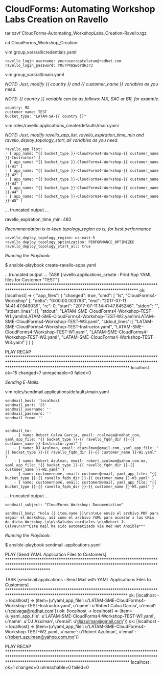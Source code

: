 # CloudForms: Automating Workshop Labs Creation on Ravello

tar xzvf CloudForms-Automating_WorkshopLabs_Creation-Ravello.tgz

cd CloudForms_Workshop_Creation

vim group_vars/all/credentials.yaml

    ravello_login_username: youruser+gptelatam@redhat.com
    ravello_login_password: Y0urP4$$wordH3r3


vim group_vars/all/main.yaml

*NOTE: Just, modify {{ country }} and {{ customer_name }} variables as you need.*

*NOTE: {{ country }} variable can be as follows: MX, SAC or BR, for example.*

    country: MX
    customer_name: TEST
    bucket_type: "LATAM-SA-{{ country }}"



vim roles/ravello.applications_create/defaults/main.yaml

*NOTE: Just, modify ravello_app_list, ravello_expiration_time_min and ravello_deploy_topology_start_all variables as you need.*

    ravello_app_list:
    - [ app_name: "{{ bucket_type }}-CloudForms4-Workshop-{{ customer_name }}-Instructor" ]
    - [ app_name: "{{ bucket_type }}-CloudForms4-Workshop-{{ customer_name }}-W1" ]
    - [ app_name: "{{ bucket_type }}-CloudForms4-Workshop-{{ customer_name }}-W2" ]
    - [ app_name: "{{ bucket_type }}-CloudForms4-Workshop-{{ customer_name }}-W3" ]
    - [ app_name: "{{ bucket_type }}-CloudForms4-Workshop-{{ customer_name }}-W4" ]
    - [ app_name: "{{ bucket_type }}-CloudForms4-Workshop-{{ customer_name }}-W5" ]
... truncated output ...

ravello_expiration_time_min: 480

*Recommendation is to keep topology_region as is, for best performance*

    ravello_deploy_topology_region: us-east-5
    ravello_deploy_topology_optimization: PERFORMANCE_OPTIMIZED
    ravello_deploy_topology_start_all: true



*Running the Playbook:*

$ ansible-playbook create-ravello-apps.yaml

...truncated output ...
TASK [ravello.applications_create : Print App YAML files for Customer "TEST"] *************************************************************************************************************************************
ok: [localhost] => {
    "app_files": {
        "changed": true,
        "cmd": [
            "ls",
            "CloudForms4-Workshop"
        ],
        "delta": "0:00:00.003793",
        "end": "2017-07-11 14:41:47.649039",
        "rc": 0,
        "start": "2017-07-11 14:41:47.645246",
        "stderr": "",
        "stderr_lines": [],
        "stdout": "LATAM-SME-CloudForms4-Workshop-TEST-W1.yaml\nLATAM-SME-CloudForms4-Workshop-TEST-W2.yaml\nLATAM-SME-CloudForms4-Workshop-TEST-W3.yaml",
        "stdout_lines": [
            "LATAM-SME-CloudForms4-Workshop-TEST-Instructor.yaml",
            "LATAM-SME-CloudForms4-Workshop-TEST-W1.yaml",
            "LATAM-SME-CloudForms4-Workshop-TEST-W2.yaml",
            "LATAM-SME-CloudForms4-Workshop-TEST-W3.yaml"
        ]
    }
}

PLAY RECAP ********************************************************************************************************************************************************************************************************
localhost                  : ok=15   changed=7    unreachable=0    failed=0






*Sending E-Mails:*


vim roles/sendmail.applications/defaults/main.yaml

    sendmail_host: 'localhost'
    sendmail_port: '25'
    sendmail_username: ''
    sendmail_password: ''
    sendmail_from: ''


    sendmail_to:
        - { name: Robert Calva Garcia, email: rcalvaga@redhat.com, yaml_app_file: "{{ bucket_type }}-{{ ravello_fqdn_dir }}-{{ customer_name }}-Instructor.yaml" }
        - { name: DJ Azulman, email: djazulman@gmail.com, yaml_app_file: "{{ bucket_type }}-{{ ravello_fqdn_dir }}-{{ customer_name }}-W1.yaml" }
        - { name: Robert Azulman, email: robert_azulman@yahoo.com.mx, yaml_app_file: "{{ bucket_type }}-{{ ravello_fqdn_dir }}-{{ customer_name }}-W2.yaml" }
        - { name: customername, email: customer@email, yaml_app_file: "{{ bucket_type }}-{{ ravello_fqdn_dir }}-{{ customer_name }}-W3.yaml" }
        - { name: customername, email: customer@email, yaml_app_file: "{{ bucket_type }}-{{ ravello_fqdn_dir }}-{{ customer_name }}-W4.yaml" }
... truncated output ...


    sendmail_subject: "CloudForms Workshop: Documentation"

    sendmail_body: "Hola {{ item.name }}\n\n\nLe envio el archivo PDF para seguir el Workshop, así como el archivo YAML para accesar a las URLs de dicho Workshop.\n\n\nSaludos cordiales.\n\nRobert J. Calva\n\n**Este mail ha sido automatizado via Red Hat Ansible**"



*Running the Playbook:*

$ ansible-playbook sendmail-applications.yaml


PLAY [Send YAML Application Files to Customers] *******************************************************************************************************************************************************************

TASK [sendmail.applications : Send Mail with YAML Applications Files to Customers] ********************************************************************************************************************************
ok: [localhost -> localhost] => (item={u'yaml_app_file': u'LATAM-SME-CloudForms4-Workshop-TEST-Instructor.yaml', u'name': u'Robert Calva Garcia', u'email': u'rcalvaga@redhat.com'})
ok: [localhost -> localhost] => (item={u'yaml_app_file': u'LATAM-SME-CloudForms4-Workshop-TEST-W1.yaml', u'name': u'DJ Azulman', u'email': u'djazulman@gmail.com'})
ok: [localhost -> localhost] => (item={u'yaml_app_file': u'LATAM-SME-CloudForms4-Workshop-TEST-W2.yaml', u'name': u'Robert Azulman', u'email': u'robert_azulman@yahoo.com.mx'})

PLAY RECAP ********************************************************************************************************************************************************************************************************
localhost                  : ok=1    changed=0    unreachable=0    failed=0
